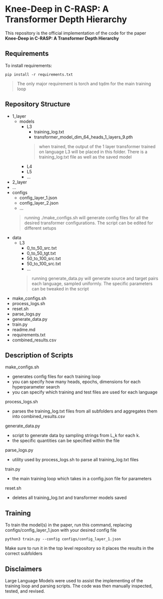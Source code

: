 

# Knee-Deep in C-RASP: A Transformer Depth Hierarchy

This repository is the official implementation of the code for the paper **Knee-Deep in C-RASP: A Transformer Depth Hierarchy**


## Requirements

To install requirements:

```setup
pip install -r requirements.txt
```

>The  only major requirement is torch and tqdm for the main training loop 

## Repository Structure
- 1_layer
	- models
		- L3
			- training_log.txt
			- transformer_model_dim_64_heads_1_layers_9.pth
			> when trained, the output of the 1 layer transformer trained on language L3 will be placed in this folder. There is a training_log.txt file as well as the saved model
		- L4
		- L5
		- ...
- 2_layer
- ...
- configs            
	- config_layer_1.json    
	- config_layer_2.json
	- ...
	> running ./make_configs.sh will generate config files for all the desired transformer configurations. The script can be edited for different setups
- data                
	- L3
		- 0_to_50_src.txt
		- 0_to_50_tgt.txt
		- 50_to_100_src.txt
		- 50_to_100_src.txt
		- ...
		> running generate_data.py will generate source and target pairs each language, sampled uniformly. The specific parameters can be tweaked in the script
- make_configs.sh         
- process_logs.sh         
- reset.sh    
- parse_logs.py      
- generate_data.py            
- train.py    
- readme.md 
- requirements.txt    
- combined_results.csv             

## Description of Scripts

make_configs.sh
- generates config files for each training loop
- you can specify how many heads, epochs, dimensions for each hyperparameter search
- you can specify which training and test files are used for each language

process_logs.sh    
- parses the training_log.txt files from all subfolders and aggregates them into combined_results.csv
 
generate_data.py      
- script to generate data by sampling strings from L_k for each k. 
- the specific quantities can be specified within the file

parse_logs.py  
- utility used by process_logs.sh to parse all training_log.txt files

train.py    
- the main training loop which takes in a config.json file for parameters

 reset.sh 
 - deletes all training_log.txt and transformer models saved

## Training

To train the model(s) in the paper, run this command, replacing configs/config_layer_1.json
with your desired config file

```train
python3 train.py --config configs/config_layer_1.json
```

Make sure to run it in the top level repository so it places the results in the correct subfolders

## Disclaimers

Large Language Models were used to assist the implementing of the training loop and parsing scripts. The code was then manually inspected, tested, and revised. 